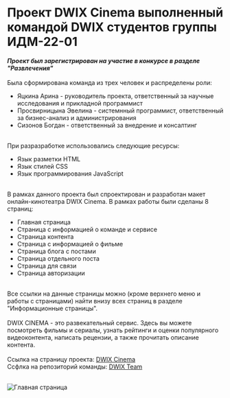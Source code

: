 # Проект DWIX Cinema выполненный командой DWIX студентов группы ИДМ-22-01 <br>
<b><i>Проект был зарегистрирован на участие в конкурсе в разделе "Развлечения"</b></i>
<br><br>
Была сформирована команда из трех человек и распределены роли:
<ul>
  <li>Яцкина Арина - руководитель проекта, ответственный за научные исследования и прикладной программист</li>
  <li>Просвирницына Эвелина - системнный программист, ответственный за бизнес-анализ и администрирования</li>
  <li>Сизонов Богдан - ответственный за внедрение и консалтинг</li>
 </ul>
<br>
При разразработке использовались следующие ресурсы:
<ul>
  <li>Язык разметки HTML</li>
  <li>Язык стилей CSS</li>
  <li>Язык программирования JavaScript</li>
 </ul>
<br>
В рамках данного проекта был спроектирован и разработан макет онлайн-кинотеатра DWIX Cinema. В рамках работы были сделаны 8 страниц: 
<ul>
  <li>Главная страница</li>
  <li>Страница с информацией о команде и сервисе</li>
  <li>Страница контента</li>
  <li>Страница с информацией о фильме</li>
  <li>Страница блога с постами</li>
  <li>Страница отдельного поста</li>
  <li>Страница для связи</li>
  <li>Страница авторизации</li>
 </ul>
<br>
Все ссылки на данные страницы можно (кроме верхнего меню и работы с страницами) найти внизу всех страниц в разделе "Информационные страницы".
<br><br>
DWIX CINEMA - это развекательный сервис. Здесь вы можете посмотреть фильмы и сериалы,  узнать рейтинги и оценки популярного видеоконтента, написать рецензии, а также прочитать описание контента.
<br><br>
Ссылка на страницу проекта: <a href="https://y-arina.github.io/">DWIX Cinema</a><br>
Ссфлка на репозиторий команды: <a href="https://github.com/Y-Arina/dwix"> DWIX Team</a><br><br>

![Главная страница](https://user-images.githubusercontent.com/73604685/208948229-be4fd4e0-cf7b-49b1-a9c4-199e52922ae3.png)

